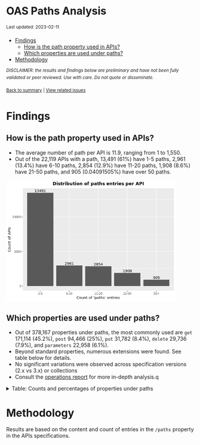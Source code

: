 OAS Paths Analysis
================
<sup>Last updated: 2023-02-11</sup>

- <a href="#findings" id="toc-findings">Findings</a>
  - <a href="#how-is-the-path-property-used-in-apis"
    id="toc-how-is-the-path-property-used-in-apis">How is the path property
    used in APIs?</a>
  - <a href="#which-properties-are-used-under-paths"
    id="toc-which-properties-are-used-under-paths">Which properties are used
    under paths?</a>
- <a href="#methodology" id="toc-methodology">Methodology</a>

<sup>*DISCLAIMER: the results and findings below are preliminary and
have not been fully validated or peer reviewed. Use with care. Do not
quote or disseminate.*</sup>

<sup>[Back to summary](oas_summary.md) \| [View related
issues](https://github.com/postman-open-technologies/knowledge-base/labels/oas%3Apaths)</sup>

# Findings

## How is the path property used in APIs?

- The average number of path per API is 11.9, ranging from 1 to 1,550.
- Out of the 22,119 APIs with a path, 13,491 (61%) have 1-5 paths, 2,961
  (13.4%) have 6-10 paths, 2,854 (12.9%) have 11-20 paths, 1,908 (8.6%)
  have 21-50 paths, and 905 (0.04091505%) have over 50 paths.

<img src="oas_paths_files/figure-gfm/oas_paths_buckets_barplot-1.png" width="90%" />

## Which properties are used under paths?

- Out of 378,167 properties under paths, the most commonly used are
  `get` 171,114 (45.2%), `post` 94,466 (25%), `put` 31,782 (8.4%),
  `delete` 29,736 (7.9%), and `parameters` 22,958 (6.1%).
- Beyond standard properties, numerous extensions were found. See table
  below for details.
- No significant variations were observed across specification versions
  (2.x vs 3.x) or collections
- Consult the [operations report](oas_paths_operations.md) for more
  in-depth analysis.q

<details>
<summary>
Table: Counts and percentages of properties under paths
</summary>

| property                               |      n |       pct |
|:---------------------------------------|-------:|----------:|
| get                                    | 171114 | 0.4524826 |
| post                                   |  94466 | 0.2497997 |
| put                                    |  31782 | 0.0840422 |
| delete                                 |  29736 | 0.0786319 |
| parameters                             |  22958 | 0.0607086 |
| patch                                  |   8323 | 0.0220088 |
| x-swagger-router-controller            |   6403 | 0.0169317 |
| \$ref                                  |   4757 | 0.0125791 |
| description                            |   1850 | 0.0048920 |
| servers                                |   1349 | 0.0035672 |
| options                                |    774 | 0.0020467 |
| summary                                |    770 | 0.0020361 |
| x-endpoint                             |    687 | 0.0018167 |
| x-platforms-available                  |    663 | 0.0017532 |
| head                                   |    352 | 0.0009308 |
| x-swagger-pipe                         |    298 | 0.0007880 |
| x-route-enum                           |    291 | 0.0007695 |
| x-twilio                               |    272 | 0.0007193 |
| x-api-version                          |    175 | 0.0004628 |
| x-summary                              |    146 | 0.0003861 |
| x-linode-cli-command                   |    133 | 0.0003517 |
| x-path-type                            |    129 | 0.0003411 |
| x-default-output-properties            |    129 | 0.0003411 |
| x-description                          |     81 | 0.0002142 |
| x-restlet                              |     67 | 0.0001772 |
| x-related-model                        |     45 | 0.0001190 |
| x-gelato-group                         |     39 | 0.0001031 |
| x-amazon-apigateway-any-method         |     35 | 0.0000926 |
| x-vault-unauthenticated                |     35 | 0.0000926 |
| x-vault-sudo                           |     25 | 0.0000661 |
| x-modules                              |     25 | 0.0000661 |
| x-controller                           |     25 | 0.0000661 |
| x-ms-notification-content              |     16 | 0.0000423 |
| trace                                  |     16 | 0.0000423 |
| x-a127-apply                           |     14 | 0.0000370 |
| x-WM-COMPLETE_PATH                     |     14 | 0.0000370 |
| x-amf-description                      |     12 | 0.0000317 |
| x-vault-createSupported                |     11 | 0.0000291 |
| x-swagger-section-capabilities         |      9 | 0.0000238 |
| x-eac-ignore                           |      8 | 0.0000212 |
| x-volos-apply                          |      7 | 0.0000185 |
| x-data_classification                  |      7 | 0.0000185 |
| x-external                             |      7 | 0.0000185 |
| x-internal                             |      7 | 0.0000185 |
| x-swagger-section-2fa-bypass-permitted |      7 | 0.0000185 |
| x-controller-interface                 |      6 | 0.0000159 |
| x-last-modified                        |      6 | 0.0000159 |
| x-zendesk-owner                        |      6 | 0.0000159 |
| x-snyk-api-resource                    |      6 | 0.0000159 |
| x-order                                |      6 | 0.0000159 |
| x-swagger-route-controller             |      5 | 0.0000132 |
| x-vendor-method                        |      5 | 0.0000132 |
| x-kusk                                 |      4 | 0.0000106 |
| x-handler                              |      4 | 0.0000106 |
| x-python-connexion-openapi-name        |      4 | 0.0000106 |
| x-private                              |      4 | 0.0000106 |
| x-vertx-event-bus                      |      3 | 0.0000079 |
| x-annotation-counting                  |      2 | 0.0000053 |
| x-wso2-sandbox-endpoints               |      2 | 0.0000053 |
| x-annotation-meta-data                 |      2 | 0.0000053 |
| x-exegesis-controller                  |      2 | 0.0000053 |
| x-annotation-experimental              |      2 | 0.0000053 |
| x-oba-custom                           |      2 | 0.0000053 |
| x-wso2-production-endpoints            |      2 | 0.0000053 |
| x-annotation-clearanceLevel            |      2 | 0.0000053 |
| x-style-validator-ignored              |      2 | 0.0000053 |
| x-db-table-name                        |      2 | 0.0000053 |
| x-amzn-api-sandbox                     |      2 | 0.0000053 |
| x-temp                                 |      1 | 0.0000026 |
| x-volos-authorizations                 |      1 | 0.0000026 |
| x-wso2-disable-security                |      1 | 0.0000026 |
| x-wso2-request-interceptor             |      1 | 0.0000026 |
| x-lambda                               |      1 | 0.0000026 |
| x-test                                 |      1 | 0.0000026 |
| x-bank                                 |      1 | 0.0000026 |
| x-route-filters                        |      1 | 0.0000026 |
| x-kong-plugin-key-auth                 |      1 | 0.0000026 |
| x-DNB-ID                               |      1 | 0.0000026 |
| x-DNB-Name                             |      1 | 0.0000026 |
| x-openapi-router-controller            |      1 | 0.0000026 |
| x-a127-authorizations                  |      1 | 0.0000026 |
| x-zally-ignore                         |      1 | 0.0000026 |
| x-oad-type                             |      1 | 0.0000026 |
| x-comment                              |      1 | 0.0000026 |
| x-swagstar                             |      1 | 0.0000026 |

</details>

# Methodology

Results are based on the content and count of entries in the `/paths`
property in the APIs specifications.
